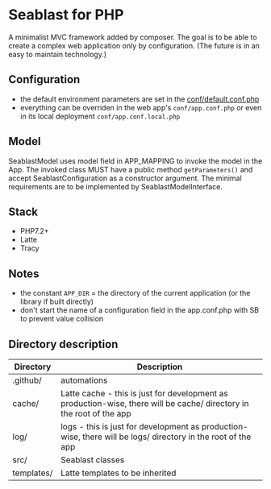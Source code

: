 # Seablast for PHP
A minimalist MVC framework added by composer.
The goal is to be able to create a complex web application only by configuration.
(The future is in an easy to maintain technology.)

## Configuration
- the default environment parameters are set in the [conf/default.conf.php](conf/default.conf.php)
- everything can be overriden in the web app's `conf/app.conf.php` or even in its local deployment `conf/app.conf.local.php`

## Model
SeablastModel uses model field in APP_MAPPING to invoke the model in the App.
The invoked class MUST have a public method `getParameters()` and accept SeablastConfiguration as a constructor argument.
The minimal requirements are to be implemented by SeablastModelInterface.

## Stack
- PHP7.2+
- Latte
- Tracy

## Notes
- the constant `APP_DIR` = the directory of the current application (or the library if built directly)
- don't start the name of a configuration field in the app.conf.php with SB to prevent value collision

## Directory description
| Directory | Description |
|-----|------|
| .github/ | automations |
| cache/ | Latte cache - this is just for development as production-wise, there will be cache/ directory in the root of the app |
| log/ | logs - this is just for development as production-wise, there will be logs/ directory in the root of the app |
| src/ | Seablast classes |
| templates/ | Latte templates to be inherited |
